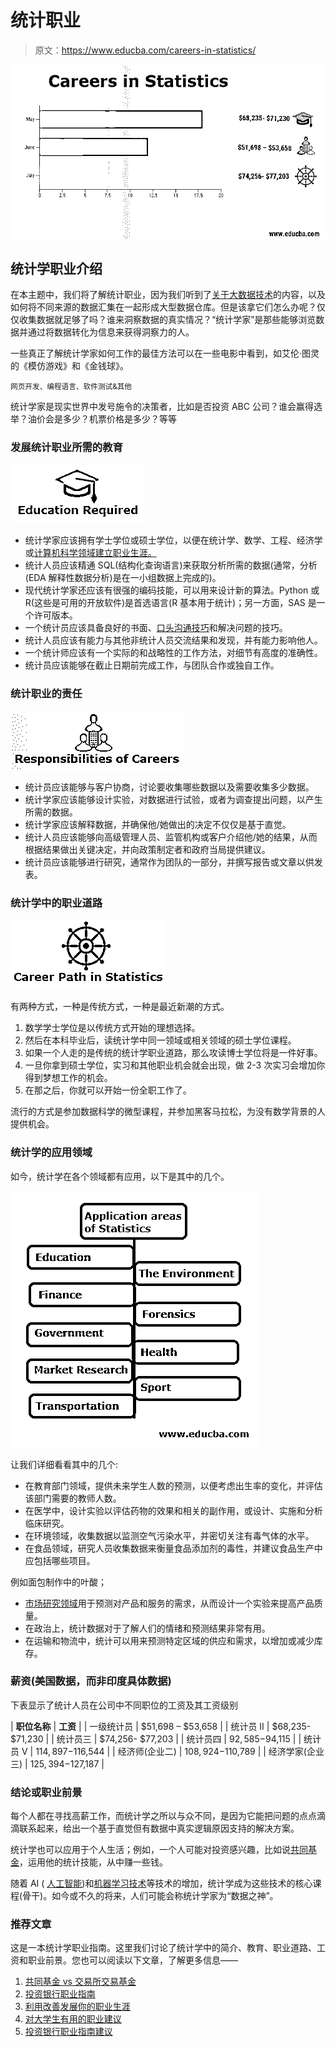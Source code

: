 # 统计职业

> 原文：<https://www.educba.com/careers-in-statistics/>

![Careers in Statistics](img/b68982b48ade034469f03921c4905337.png)



## 统计学职业介绍

在本主题中，我们将了解统计职业，因为我们听到了[关于大数据技术](https://www.educba.com/big-data-technologies/)的内容，以及如何将不同来源的数据汇集在一起形成大型数据仓库。但是该拿它们怎么办呢？仅仅收集数据就足够了吗？谁来洞察数据的真实情况？“统计学家”是那些能够浏览数据并通过将数据转化为信息来获得洞察力的人。

一些真正了解统计学家如何工作的最佳方法可以在一些电影中看到，如艾伦·图灵的《模仿游戏》和《金钱球》。

<small>网页开发、编程语言、软件测试&其他</small>

统计学家是现实世界中发号施令的决策者，比如是否投资 ABC 公司？谁会赢得选举？油价会是多少？机票价格是多少？等等

### 发展统计职业所需的教育

![Education Required](img/1fc24f5c021ed8b1949a7f9489a27546.png)



*   统计学家应该拥有学士学位或硕士学位，以便在统计学、数学、工程、经济学或[计算机科学领域建立职业生涯。](https://www.educba.com/computer-science-interview-questions/)
*   统计人员应该精通 SQL(结构化查询语言)来获取分析所需的数据(通常，分析(EDA 解释性数据分析)是在一小组数据上完成的)。
*   现代统计学家还应该有很强的编码技能，可以用来设计新的算法。Python 或 R(这些是可用的开放软件)是首选语言(R 基本用于统计)；另一方面，SAS 是一个许可版本。
*   一个统计员应该具备良好的书面、[口头沟通技巧](https://www.educba.com/effective-oral-communication-in-business/)和解决问题的技巧。
*   统计人员应该有能力与其他非统计人员交流结果和发现，并有能力影响他人。
*   一个统计师应该有一个实际的和战略性的工作方法，对细节有高度的准确性。
*   统计员应该能够在截止日期前完成工作，与团队合作或独自工作。

### 统计职业的责任

![Responsibilities of Careers](img/1124817b310523d0ce0d55897331eaa1.png)



*   统计员应该能够与客户协商，讨论要收集哪些数据以及需要收集多少数据。
*   统计学家应该能够设计实验，对数据进行试验，或者为调查提出问题，以产生所需的数据。
*   统计学家应该解释数据，并确保他/她做出的决定不仅仅是基于直觉。
*   统计人员应该能够向高级管理人员、监管机构或客户介绍他/她的结果，从而根据结果做出关键决定，并向政策制定者和政府当局提供建议。
*   统计员应该能够进行研究，通常作为团队的一部分，并撰写报告或文章以供发表。

### 统计学中的职业道路

![Career Path in Statistics](img/f4fecef9f644ae13490e78625ef47891.png)



有两种方式，一种是传统方式，一种是最近新潮的方式。

1.  数学学士学位是以传统方式开始的理想选择。
2.  然后在本科毕业后，读统计学中同一领域或相关领域的硕士学位课程。
3.  如果一个人走的是传统的统计学职业道路，那么攻读博士学位将是一件好事。
4.  一旦你拿到硕士学位，实习和其他职业机会就会出现，做 2-3 次实习会增加你得到梦想工作的机会。
5.  在那之后，你就可以开始一份全职工作了。

流行的方式是参加数据科学的微型课程，并参加黑客马拉松，为没有数学背景的人提供机会。

### 统计学的应用领域

如今，统计学在各个领域都有应用，以下是其中的几个。

![Applications area](img/419f58e3dbd75708b1c23ef1577cb498.png)



让我们详细看看其中的几个:

*   在教育部门领域，提供未来学生人数的预测，以便考虑出生率的变化，并评估该部门需要的教师人数。
*   在医学中，设计实验以评估药物的效果和相关的副作用，或设计、实施和分析临床研究。
*   在环境领域，收集数据以监测空气污染水平，并密切关注有毒气体的水平。
*   在食品领域，研究人员收集数据来衡量食品添加剂的毒性，并建议食品生产中应包括哪些项目。

例如面包制作中的叶酸；

*   [市场研究领域](https://www.educba.com/marketing-research/)用于预测对产品和服务的需求，从而设计一个实验来提高产品质量。
*   在政治上，统计数据对于了解人们的情绪和预测结果非常有用。
*   在运输和物流中，统计可以用来预测特定区域的供应和需求，以增加或减少库存。

### 薪资(美国数据，而非印度具体数据)

下表显示了统计人员在公司中不同职位的工资及其工资级别

| **职位名称** | **工资** |
| 一级统计员 | $51,698 – $53,658 |
| 统计员 II | $68,235- $71,230 |
| 统计员三 | $74,256- $77,203 |
| 统计员四 | $92,585-$94,115 |
| 统计员 V | $114,897-$116,544 |
| 经济师(企业二) | $108,924-$110,789 |
| 经济学家(企业三) | $125,394 -$127,187 |

### 结论或职业前景

每个人都在寻找高薪工作，而统计学之所以与众不同，是因为它能把问题的点点滴滴联系起来，给出一个基于直觉但有数据中真实逻辑原因支持的解决方案。

统计学也可以应用于个人生活；例如，一个人可能对投资感兴趣，比如说[共同基金](https://www.educba.com/mutual-funds-for-beginners/)，运用他的统计技能，从中赚一些钱。

随着 AI ( [人工智能](https://www.educba.com/artificial-intelligence-vs-business-intelligence/))和[机器学习技术](https://www.educba.com/data-science-vs-machine-learning/)等技术的增加，统计学成为这些技术的核心课程(骨干)。如今或不久的将来，人们可能会称统计学家为“数据之神”。

### 推荐文章

这是一本统计学职业指南。这里我们讨论了统计学中的简介、教育、职业道路、工资和职业前景。您也可以阅读以下文章，了解更多信息——

1.  [共同基金 vs 交易所交易基金](https://www.educba.com/mutual-fund-vs-exchange-traded-fund/)
2.  [投资银行职业指南](https://www.educba.com/investment-banking-career/)
3.  [利用改善发展你的职业生涯](https://www.educba.com/develop-your-career-using-kaizen/)
4.  [对大学生有用的职业建议](https://www.educba.com/career-advice-for-college-students/)
5.  [投资银行职业指南建议](https://www.educba.com/investment-banking-career/)





